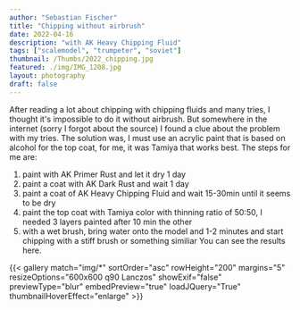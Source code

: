 ```yaml
---
author: "Sebastian Fischer"
title: "Chipping without airbrush"
date: 2022-04-16
description: "with AK Heavy Chipping Fluid"
tags: ["scalemodel", "trumpeter", "soviet"]
thumbnail: /Thumbs/2022_chipping.jpg
featured: ./img/IMG_1208.jpg
layout: photography
draft: false
---
```


After reading a lot about chipping with chipping fluids and many tries, I thought it's impossible to do it without airbrush.
But somewhere in the internet (sorry I forgot about the source) I found a clue about the problem with my tries.
The solution was, I must use an acrylic paint that is based on alcohol for the top coat, for me, it was Tamiya that works best.
The steps for me are:
1. paint with AK Primer Rust and let it dry 1 day
2. paint a coat with AK Dark Rust and wait 1 day
3. paint a coat of AK Heavy Chipping Fluid and wait 15-30min until it seems to be dry
4. paint the top coat with Tamiya color with thinning ratio of 50:50, I needed 3 layers painted after 10 min the other
5. with a wet brush, bring water onto the model and 1-2 minutes and start chipping with a stiff brush or something similiar
You can see the results here.


{{< gallery match="img/*" sortOrder="asc" rowHeight="200" margins="5" resizeOptions="600x600 q90 Lanczos" showExif="false" previewType="blur" embedPreview="true" loadJQuery="True" thumbnailHoverEffect="enlarge" >}}
